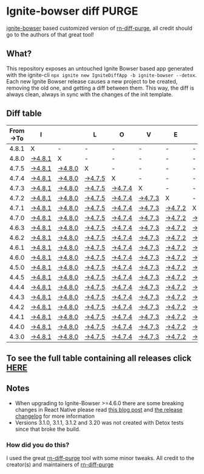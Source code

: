 # Ignite-bowser diff PURGE

[ignite-bowser](https://github.com/infinitered/ignite-bowser) based customized version of [rn-diff-purge](https://github.com/react-native-community/rn-diff-purge/), all credit should go to the authors of that great tool!

## What?

This repository exposes an untouched Ignite Bowser based app generated with the ignite-cli
`npx ignite new IgniteDiffApp -b ignite-bowser --detox`. Each new Ignite Bowser release causes a new project to be created, removing the old one, and getting a diff between them. This way, the diff is always clean, always in sync with the changes of the init template.

## Diff table

| From->To | I                                                                                                  |                                                                                                    | L                                                                                                  | O                                                                                                  | V                                                                                                  | E                                                                                                  |                                                                                                    | D                                                                                                  | I                                                                                                  | F                                                                                                  | F                                                                                                  | S                                                                                                  |                                                                                                    |                                                                                                    |                                                                                                    |                                                                                                    |                                                                                                    |                                                                                                    |                                                                                                    |     |
| -------- | -------------------------------------------------------------------------------------------------- | -------------------------------------------------------------------------------------------------- | -------------------------------------------------------------------------------------------------- | -------------------------------------------------------------------------------------------------- | -------------------------------------------------------------------------------------------------- | -------------------------------------------------------------------------------------------------- | -------------------------------------------------------------------------------------------------- | -------------------------------------------------------------------------------------------------- | -------------------------------------------------------------------------------------------------- | -------------------------------------------------------------------------------------------------- | -------------------------------------------------------------------------------------------------- | -------------------------------------------------------------------------------------------------- | -------------------------------------------------------------------------------------------------- | -------------------------------------------------------------------------------------------------- | -------------------------------------------------------------------------------------------------- | -------------------------------------------------------------------------------------------------- | -------------------------------------------------------------------------------------------------- | -------------------------------------------------------------------------------------------------- | -------------------------------------------------------------------------------------------------- | --- |
| 4.8.1    | X                                                                                                  | -                                                                                                  | -                                                                                                  | -                                                                                                  | -                                                                                                  | -                                                                                                  | -                                                                                                  | -                                                                                                  | -                                                                                                  | -                                                                                                  | -                                                                                                  | -                                                                                                  | -                                                                                                  | -                                                                                                  | -                                                                                                  | -                                                                                                  | -                                                                                                  | -                                                                                                  | -                                                                                                  | -   |
| 4.8.0    | [->4.8.1](https://github.com/nirre7/ignite-bowser-diff-purge/compare/release/4.8.0..release/4.8.1) | X                                                                                                  | -                                                                                                  | -                                                                                                  | -                                                                                                  | -                                                                                                  | -                                                                                                  | -                                                                                                  | -                                                                                                  | -                                                                                                  | -                                                                                                  | -                                                                                                  | -                                                                                                  | -                                                                                                  | -                                                                                                  | -                                                                                                  | -                                                                                                  | -                                                                                                  | -                                                                                                  | -   |
| 4.7.5    | [->4.8.1](https://github.com/nirre7/ignite-bowser-diff-purge/compare/release/4.7.5..release/4.8.1) | [->4.8.0](https://github.com/nirre7/ignite-bowser-diff-purge/compare/release/4.7.5..release/4.8.0) | X                                                                                                  | -                                                                                                  | -                                                                                                  | -                                                                                                  | -                                                                                                  | -                                                                                                  | -                                                                                                  | -                                                                                                  | -                                                                                                  | -                                                                                                  | -                                                                                                  | -                                                                                                  | -                                                                                                  | -                                                                                                  | -                                                                                                  | -                                                                                                  | -                                                                                                  | -   |
| 4.7.4    | [->4.8.1](https://github.com/nirre7/ignite-bowser-diff-purge/compare/release/4.7.4..release/4.8.1) | [->4.8.0](https://github.com/nirre7/ignite-bowser-diff-purge/compare/release/4.7.4..release/4.8.0) | [->4.7.5](https://github.com/nirre7/ignite-bowser-diff-purge/compare/release/4.7.4..release/4.7.5) | X                                                                                                  | -                                                                                                  | -                                                                                                  | -                                                                                                  | -                                                                                                  | -                                                                                                  | -                                                                                                  | -                                                                                                  | -                                                                                                  | -                                                                                                  | -                                                                                                  | -                                                                                                  | -                                                                                                  | -                                                                                                  | -                                                                                                  | -                                                                                                  | -   |
| 4.7.3    | [->4.8.1](https://github.com/nirre7/ignite-bowser-diff-purge/compare/release/4.7.3..release/4.8.1) | [->4.8.0](https://github.com/nirre7/ignite-bowser-diff-purge/compare/release/4.7.3..release/4.8.0) | [->4.7.5](https://github.com/nirre7/ignite-bowser-diff-purge/compare/release/4.7.3..release/4.7.5) | [->4.7.4](https://github.com/nirre7/ignite-bowser-diff-purge/compare/release/4.7.3..release/4.7.4) | X                                                                                                  | -                                                                                                  | -                                                                                                  | -                                                                                                  | -                                                                                                  | -                                                                                                  | -                                                                                                  | -                                                                                                  | -                                                                                                  | -                                                                                                  | -                                                                                                  | -                                                                                                  | -                                                                                                  | -                                                                                                  | -                                                                                                  | -   |
| 4.7.2    | [->4.8.1](https://github.com/nirre7/ignite-bowser-diff-purge/compare/release/4.7.2..release/4.8.1) | [->4.8.0](https://github.com/nirre7/ignite-bowser-diff-purge/compare/release/4.7.2..release/4.8.0) | [->4.7.5](https://github.com/nirre7/ignite-bowser-diff-purge/compare/release/4.7.2..release/4.7.5) | [->4.7.4](https://github.com/nirre7/ignite-bowser-diff-purge/compare/release/4.7.2..release/4.7.4) | [->4.7.3](https://github.com/nirre7/ignite-bowser-diff-purge/compare/release/4.7.2..release/4.7.3) | X                                                                                                  | -                                                                                                  | -                                                                                                  | -                                                                                                  | -                                                                                                  | -                                                                                                  | -                                                                                                  | -                                                                                                  | -                                                                                                  | -                                                                                                  | -                                                                                                  | -                                                                                                  | -                                                                                                  | -                                                                                                  | -   |
| 4.7.1    | [->4.8.1](https://github.com/nirre7/ignite-bowser-diff-purge/compare/release/4.7.1..release/4.8.1) | [->4.8.0](https://github.com/nirre7/ignite-bowser-diff-purge/compare/release/4.7.1..release/4.8.0) | [->4.7.5](https://github.com/nirre7/ignite-bowser-diff-purge/compare/release/4.7.1..release/4.7.5) | [->4.7.4](https://github.com/nirre7/ignite-bowser-diff-purge/compare/release/4.7.1..release/4.7.4) | [->4.7.3](https://github.com/nirre7/ignite-bowser-diff-purge/compare/release/4.7.1..release/4.7.3) | [->4.7.2](https://github.com/nirre7/ignite-bowser-diff-purge/compare/release/4.7.1..release/4.7.2) | X                                                                                                  | -                                                                                                  | -                                                                                                  | -                                                                                                  | -                                                                                                  | -                                                                                                  | -                                                                                                  | -                                                                                                  | -                                                                                                  | -                                                                                                  | -                                                                                                  | -                                                                                                  | -                                                                                                  | -   |
| 4.7.0    | [->4.8.1](https://github.com/nirre7/ignite-bowser-diff-purge/compare/release/4.7.0..release/4.8.1) | [->4.8.0](https://github.com/nirre7/ignite-bowser-diff-purge/compare/release/4.7.0..release/4.8.0) | [->4.7.5](https://github.com/nirre7/ignite-bowser-diff-purge/compare/release/4.7.0..release/4.7.5) | [->4.7.4](https://github.com/nirre7/ignite-bowser-diff-purge/compare/release/4.7.0..release/4.7.4) | [->4.7.3](https://github.com/nirre7/ignite-bowser-diff-purge/compare/release/4.7.0..release/4.7.3) | [->4.7.2](https://github.com/nirre7/ignite-bowser-diff-purge/compare/release/4.7.0..release/4.7.2) | [->4.7.1](https://github.com/nirre7/ignite-bowser-diff-purge/compare/release/4.7.0..release/4.7.1) | X                                                                                                  | -                                                                                                  | -                                                                                                  | -                                                                                                  | -                                                                                                  | -                                                                                                  | -                                                                                                  | -                                                                                                  | -                                                                                                  | -                                                                                                  | -                                                                                                  | -                                                                                                  | -   |
| 4.6.3    | [->4.8.1](https://github.com/nirre7/ignite-bowser-diff-purge/compare/release/4.6.3..release/4.8.1) | [->4.8.0](https://github.com/nirre7/ignite-bowser-diff-purge/compare/release/4.6.3..release/4.8.0) | [->4.7.5](https://github.com/nirre7/ignite-bowser-diff-purge/compare/release/4.6.3..release/4.7.5) | [->4.7.4](https://github.com/nirre7/ignite-bowser-diff-purge/compare/release/4.6.3..release/4.7.4) | [->4.7.3](https://github.com/nirre7/ignite-bowser-diff-purge/compare/release/4.6.3..release/4.7.3) | [->4.7.2](https://github.com/nirre7/ignite-bowser-diff-purge/compare/release/4.6.3..release/4.7.2) | [->4.7.1](https://github.com/nirre7/ignite-bowser-diff-purge/compare/release/4.6.3..release/4.7.1) | [->4.7.0](https://github.com/nirre7/ignite-bowser-diff-purge/compare/release/4.6.3..release/4.7.0) | X                                                                                                  | -                                                                                                  | -                                                                                                  | -                                                                                                  | -                                                                                                  | -                                                                                                  | -                                                                                                  | -                                                                                                  | -                                                                                                  | -                                                                                                  | -                                                                                                  | -   |
| 4.6.2    | [->4.8.1](https://github.com/nirre7/ignite-bowser-diff-purge/compare/release/4.6.2..release/4.8.1) | [->4.8.0](https://github.com/nirre7/ignite-bowser-diff-purge/compare/release/4.6.2..release/4.8.0) | [->4.7.5](https://github.com/nirre7/ignite-bowser-diff-purge/compare/release/4.6.2..release/4.7.5) | [->4.7.4](https://github.com/nirre7/ignite-bowser-diff-purge/compare/release/4.6.2..release/4.7.4) | [->4.7.3](https://github.com/nirre7/ignite-bowser-diff-purge/compare/release/4.6.2..release/4.7.3) | [->4.7.2](https://github.com/nirre7/ignite-bowser-diff-purge/compare/release/4.6.2..release/4.7.2) | [->4.7.1](https://github.com/nirre7/ignite-bowser-diff-purge/compare/release/4.6.2..release/4.7.1) | [->4.7.0](https://github.com/nirre7/ignite-bowser-diff-purge/compare/release/4.6.2..release/4.7.0) | [->4.6.3](https://github.com/nirre7/ignite-bowser-diff-purge/compare/release/4.6.2..release/4.6.3) | X                                                                                                  | -                                                                                                  | -                                                                                                  | -                                                                                                  | -                                                                                                  | -                                                                                                  | -                                                                                                  | -                                                                                                  | -                                                                                                  | -                                                                                                  | -   |
| 4.6.1    | [->4.8.1](https://github.com/nirre7/ignite-bowser-diff-purge/compare/release/4.6.1..release/4.8.1) | [->4.8.0](https://github.com/nirre7/ignite-bowser-diff-purge/compare/release/4.6.1..release/4.8.0) | [->4.7.5](https://github.com/nirre7/ignite-bowser-diff-purge/compare/release/4.6.1..release/4.7.5) | [->4.7.4](https://github.com/nirre7/ignite-bowser-diff-purge/compare/release/4.6.1..release/4.7.4) | [->4.7.3](https://github.com/nirre7/ignite-bowser-diff-purge/compare/release/4.6.1..release/4.7.3) | [->4.7.2](https://github.com/nirre7/ignite-bowser-diff-purge/compare/release/4.6.1..release/4.7.2) | [->4.7.1](https://github.com/nirre7/ignite-bowser-diff-purge/compare/release/4.6.1..release/4.7.1) | [->4.7.0](https://github.com/nirre7/ignite-bowser-diff-purge/compare/release/4.6.1..release/4.7.0) | [->4.6.3](https://github.com/nirre7/ignite-bowser-diff-purge/compare/release/4.6.1..release/4.6.3) | [->4.6.2](https://github.com/nirre7/ignite-bowser-diff-purge/compare/release/4.6.1..release/4.6.2) | X                                                                                                  | -                                                                                                  | -                                                                                                  | -                                                                                                  | -                                                                                                  | -                                                                                                  | -                                                                                                  | -                                                                                                  | -                                                                                                  | -   |
| 4.6.0    | [->4.8.1](https://github.com/nirre7/ignite-bowser-diff-purge/compare/release/4.6.0..release/4.8.1) | [->4.8.0](https://github.com/nirre7/ignite-bowser-diff-purge/compare/release/4.6.0..release/4.8.0) | [->4.7.5](https://github.com/nirre7/ignite-bowser-diff-purge/compare/release/4.6.0..release/4.7.5) | [->4.7.4](https://github.com/nirre7/ignite-bowser-diff-purge/compare/release/4.6.0..release/4.7.4) | [->4.7.3](https://github.com/nirre7/ignite-bowser-diff-purge/compare/release/4.6.0..release/4.7.3) | [->4.7.2](https://github.com/nirre7/ignite-bowser-diff-purge/compare/release/4.6.0..release/4.7.2) | [->4.7.1](https://github.com/nirre7/ignite-bowser-diff-purge/compare/release/4.6.0..release/4.7.1) | [->4.7.0](https://github.com/nirre7/ignite-bowser-diff-purge/compare/release/4.6.0..release/4.7.0) | [->4.6.3](https://github.com/nirre7/ignite-bowser-diff-purge/compare/release/4.6.0..release/4.6.3) | [->4.6.2](https://github.com/nirre7/ignite-bowser-diff-purge/compare/release/4.6.0..release/4.6.2) | [->4.6.1](https://github.com/nirre7/ignite-bowser-diff-purge/compare/release/4.6.0..release/4.6.1) | X                                                                                                  | -                                                                                                  | -                                                                                                  | -                                                                                                  | -                                                                                                  | -                                                                                                  | -                                                                                                  | -                                                                                                  | -   |
| 4.5.0    | [->4.8.1](https://github.com/nirre7/ignite-bowser-diff-purge/compare/release/4.5.0..release/4.8.1) | [->4.8.0](https://github.com/nirre7/ignite-bowser-diff-purge/compare/release/4.5.0..release/4.8.0) | [->4.7.5](https://github.com/nirre7/ignite-bowser-diff-purge/compare/release/4.5.0..release/4.7.5) | [->4.7.4](https://github.com/nirre7/ignite-bowser-diff-purge/compare/release/4.5.0..release/4.7.4) | [->4.7.3](https://github.com/nirre7/ignite-bowser-diff-purge/compare/release/4.5.0..release/4.7.3) | [->4.7.2](https://github.com/nirre7/ignite-bowser-diff-purge/compare/release/4.5.0..release/4.7.2) | [->4.7.1](https://github.com/nirre7/ignite-bowser-diff-purge/compare/release/4.5.0..release/4.7.1) | [->4.7.0](https://github.com/nirre7/ignite-bowser-diff-purge/compare/release/4.5.0..release/4.7.0) | [->4.6.3](https://github.com/nirre7/ignite-bowser-diff-purge/compare/release/4.5.0..release/4.6.3) | [->4.6.2](https://github.com/nirre7/ignite-bowser-diff-purge/compare/release/4.5.0..release/4.6.2) | [->4.6.1](https://github.com/nirre7/ignite-bowser-diff-purge/compare/release/4.5.0..release/4.6.1) | [->4.6.0](https://github.com/nirre7/ignite-bowser-diff-purge/compare/release/4.5.0..release/4.6.0) | X                                                                                                  | -                                                                                                  | -                                                                                                  | -                                                                                                  | -                                                                                                  | -                                                                                                  | -                                                                                                  | -   |
| 4.4.5    | [->4.8.1](https://github.com/nirre7/ignite-bowser-diff-purge/compare/release/4.4.5..release/4.8.1) | [->4.8.0](https://github.com/nirre7/ignite-bowser-diff-purge/compare/release/4.4.5..release/4.8.0) | [->4.7.5](https://github.com/nirre7/ignite-bowser-diff-purge/compare/release/4.4.5..release/4.7.5) | [->4.7.4](https://github.com/nirre7/ignite-bowser-diff-purge/compare/release/4.4.5..release/4.7.4) | [->4.7.3](https://github.com/nirre7/ignite-bowser-diff-purge/compare/release/4.4.5..release/4.7.3) | [->4.7.2](https://github.com/nirre7/ignite-bowser-diff-purge/compare/release/4.4.5..release/4.7.2) | [->4.7.1](https://github.com/nirre7/ignite-bowser-diff-purge/compare/release/4.4.5..release/4.7.1) | [->4.7.0](https://github.com/nirre7/ignite-bowser-diff-purge/compare/release/4.4.5..release/4.7.0) | [->4.6.3](https://github.com/nirre7/ignite-bowser-diff-purge/compare/release/4.4.5..release/4.6.3) | [->4.6.2](https://github.com/nirre7/ignite-bowser-diff-purge/compare/release/4.4.5..release/4.6.2) | [->4.6.1](https://github.com/nirre7/ignite-bowser-diff-purge/compare/release/4.4.5..release/4.6.1) | [->4.6.0](https://github.com/nirre7/ignite-bowser-diff-purge/compare/release/4.4.5..release/4.6.0) | [->4.5.0](https://github.com/nirre7/ignite-bowser-diff-purge/compare/release/4.4.5..release/4.5.0) | X                                                                                                  | -                                                                                                  | -                                                                                                  | -                                                                                                  | -                                                                                                  | -                                                                                                  | -   |
| 4.4.4    | [->4.8.1](https://github.com/nirre7/ignite-bowser-diff-purge/compare/release/4.4.4..release/4.8.1) | [->4.8.0](https://github.com/nirre7/ignite-bowser-diff-purge/compare/release/4.4.4..release/4.8.0) | [->4.7.5](https://github.com/nirre7/ignite-bowser-diff-purge/compare/release/4.4.4..release/4.7.5) | [->4.7.4](https://github.com/nirre7/ignite-bowser-diff-purge/compare/release/4.4.4..release/4.7.4) | [->4.7.3](https://github.com/nirre7/ignite-bowser-diff-purge/compare/release/4.4.4..release/4.7.3) | [->4.7.2](https://github.com/nirre7/ignite-bowser-diff-purge/compare/release/4.4.4..release/4.7.2) | [->4.7.1](https://github.com/nirre7/ignite-bowser-diff-purge/compare/release/4.4.4..release/4.7.1) | [->4.7.0](https://github.com/nirre7/ignite-bowser-diff-purge/compare/release/4.4.4..release/4.7.0) | [->4.6.3](https://github.com/nirre7/ignite-bowser-diff-purge/compare/release/4.4.4..release/4.6.3) | [->4.6.2](https://github.com/nirre7/ignite-bowser-diff-purge/compare/release/4.4.4..release/4.6.2) | [->4.6.1](https://github.com/nirre7/ignite-bowser-diff-purge/compare/release/4.4.4..release/4.6.1) | [->4.6.0](https://github.com/nirre7/ignite-bowser-diff-purge/compare/release/4.4.4..release/4.6.0) | [->4.5.0](https://github.com/nirre7/ignite-bowser-diff-purge/compare/release/4.4.4..release/4.5.0) | [->4.4.5](https://github.com/nirre7/ignite-bowser-diff-purge/compare/release/4.4.4..release/4.4.5) | X                                                                                                  | -                                                                                                  | -                                                                                                  | -                                                                                                  | -                                                                                                  | -   |
| 4.4.3    | [->4.8.1](https://github.com/nirre7/ignite-bowser-diff-purge/compare/release/4.4.3..release/4.8.1) | [->4.8.0](https://github.com/nirre7/ignite-bowser-diff-purge/compare/release/4.4.3..release/4.8.0) | [->4.7.5](https://github.com/nirre7/ignite-bowser-diff-purge/compare/release/4.4.3..release/4.7.5) | [->4.7.4](https://github.com/nirre7/ignite-bowser-diff-purge/compare/release/4.4.3..release/4.7.4) | [->4.7.3](https://github.com/nirre7/ignite-bowser-diff-purge/compare/release/4.4.3..release/4.7.3) | [->4.7.2](https://github.com/nirre7/ignite-bowser-diff-purge/compare/release/4.4.3..release/4.7.2) | [->4.7.1](https://github.com/nirre7/ignite-bowser-diff-purge/compare/release/4.4.3..release/4.7.1) | [->4.7.0](https://github.com/nirre7/ignite-bowser-diff-purge/compare/release/4.4.3..release/4.7.0) | [->4.6.3](https://github.com/nirre7/ignite-bowser-diff-purge/compare/release/4.4.3..release/4.6.3) | [->4.6.2](https://github.com/nirre7/ignite-bowser-diff-purge/compare/release/4.4.3..release/4.6.2) | [->4.6.1](https://github.com/nirre7/ignite-bowser-diff-purge/compare/release/4.4.3..release/4.6.1) | [->4.6.0](https://github.com/nirre7/ignite-bowser-diff-purge/compare/release/4.4.3..release/4.6.0) | [->4.5.0](https://github.com/nirre7/ignite-bowser-diff-purge/compare/release/4.4.3..release/4.5.0) | [->4.4.5](https://github.com/nirre7/ignite-bowser-diff-purge/compare/release/4.4.3..release/4.4.5) | [->4.4.4](https://github.com/nirre7/ignite-bowser-diff-purge/compare/release/4.4.3..release/4.4.4) | X                                                                                                  | -                                                                                                  | -                                                                                                  | -                                                                                                  | -   |
| 4.4.2    | [->4.8.1](https://github.com/nirre7/ignite-bowser-diff-purge/compare/release/4.4.2..release/4.8.1) | [->4.8.0](https://github.com/nirre7/ignite-bowser-diff-purge/compare/release/4.4.2..release/4.8.0) | [->4.7.5](https://github.com/nirre7/ignite-bowser-diff-purge/compare/release/4.4.2..release/4.7.5) | [->4.7.4](https://github.com/nirre7/ignite-bowser-diff-purge/compare/release/4.4.2..release/4.7.4) | [->4.7.3](https://github.com/nirre7/ignite-bowser-diff-purge/compare/release/4.4.2..release/4.7.3) | [->4.7.2](https://github.com/nirre7/ignite-bowser-diff-purge/compare/release/4.4.2..release/4.7.2) | [->4.7.1](https://github.com/nirre7/ignite-bowser-diff-purge/compare/release/4.4.2..release/4.7.1) | [->4.7.0](https://github.com/nirre7/ignite-bowser-diff-purge/compare/release/4.4.2..release/4.7.0) | [->4.6.3](https://github.com/nirre7/ignite-bowser-diff-purge/compare/release/4.4.2..release/4.6.3) | [->4.6.2](https://github.com/nirre7/ignite-bowser-diff-purge/compare/release/4.4.2..release/4.6.2) | [->4.6.1](https://github.com/nirre7/ignite-bowser-diff-purge/compare/release/4.4.2..release/4.6.1) | [->4.6.0](https://github.com/nirre7/ignite-bowser-diff-purge/compare/release/4.4.2..release/4.6.0) | [->4.5.0](https://github.com/nirre7/ignite-bowser-diff-purge/compare/release/4.4.2..release/4.5.0) | [->4.4.5](https://github.com/nirre7/ignite-bowser-diff-purge/compare/release/4.4.2..release/4.4.5) | [->4.4.4](https://github.com/nirre7/ignite-bowser-diff-purge/compare/release/4.4.2..release/4.4.4) | [->4.4.3](https://github.com/nirre7/ignite-bowser-diff-purge/compare/release/4.4.2..release/4.4.3) | X                                                                                                  | -                                                                                                  | -                                                                                                  | -   |
| 4.4.1    | [->4.8.1](https://github.com/nirre7/ignite-bowser-diff-purge/compare/release/4.4.1..release/4.8.1) | [->4.8.0](https://github.com/nirre7/ignite-bowser-diff-purge/compare/release/4.4.1..release/4.8.0) | [->4.7.5](https://github.com/nirre7/ignite-bowser-diff-purge/compare/release/4.4.1..release/4.7.5) | [->4.7.4](https://github.com/nirre7/ignite-bowser-diff-purge/compare/release/4.4.1..release/4.7.4) | [->4.7.3](https://github.com/nirre7/ignite-bowser-diff-purge/compare/release/4.4.1..release/4.7.3) | [->4.7.2](https://github.com/nirre7/ignite-bowser-diff-purge/compare/release/4.4.1..release/4.7.2) | [->4.7.1](https://github.com/nirre7/ignite-bowser-diff-purge/compare/release/4.4.1..release/4.7.1) | [->4.7.0](https://github.com/nirre7/ignite-bowser-diff-purge/compare/release/4.4.1..release/4.7.0) | [->4.6.3](https://github.com/nirre7/ignite-bowser-diff-purge/compare/release/4.4.1..release/4.6.3) | [->4.6.2](https://github.com/nirre7/ignite-bowser-diff-purge/compare/release/4.4.1..release/4.6.2) | [->4.6.1](https://github.com/nirre7/ignite-bowser-diff-purge/compare/release/4.4.1..release/4.6.1) | [->4.6.0](https://github.com/nirre7/ignite-bowser-diff-purge/compare/release/4.4.1..release/4.6.0) | [->4.5.0](https://github.com/nirre7/ignite-bowser-diff-purge/compare/release/4.4.1..release/4.5.0) | [->4.4.5](https://github.com/nirre7/ignite-bowser-diff-purge/compare/release/4.4.1..release/4.4.5) | [->4.4.4](https://github.com/nirre7/ignite-bowser-diff-purge/compare/release/4.4.1..release/4.4.4) | [->4.4.3](https://github.com/nirre7/ignite-bowser-diff-purge/compare/release/4.4.1..release/4.4.3) | [->4.4.2](https://github.com/nirre7/ignite-bowser-diff-purge/compare/release/4.4.1..release/4.4.2) | X                                                                                                  | -                                                                                                  | -   |
| 4.4.0    | [->4.8.1](https://github.com/nirre7/ignite-bowser-diff-purge/compare/release/4.4.0..release/4.8.1) | [->4.8.0](https://github.com/nirre7/ignite-bowser-diff-purge/compare/release/4.4.0..release/4.8.0) | [->4.7.5](https://github.com/nirre7/ignite-bowser-diff-purge/compare/release/4.4.0..release/4.7.5) | [->4.7.4](https://github.com/nirre7/ignite-bowser-diff-purge/compare/release/4.4.0..release/4.7.4) | [->4.7.3](https://github.com/nirre7/ignite-bowser-diff-purge/compare/release/4.4.0..release/4.7.3) | [->4.7.2](https://github.com/nirre7/ignite-bowser-diff-purge/compare/release/4.4.0..release/4.7.2) | [->4.7.1](https://github.com/nirre7/ignite-bowser-diff-purge/compare/release/4.4.0..release/4.7.1) | [->4.7.0](https://github.com/nirre7/ignite-bowser-diff-purge/compare/release/4.4.0..release/4.7.0) | [->4.6.3](https://github.com/nirre7/ignite-bowser-diff-purge/compare/release/4.4.0..release/4.6.3) | [->4.6.2](https://github.com/nirre7/ignite-bowser-diff-purge/compare/release/4.4.0..release/4.6.2) | [->4.6.1](https://github.com/nirre7/ignite-bowser-diff-purge/compare/release/4.4.0..release/4.6.1) | [->4.6.0](https://github.com/nirre7/ignite-bowser-diff-purge/compare/release/4.4.0..release/4.6.0) | [->4.5.0](https://github.com/nirre7/ignite-bowser-diff-purge/compare/release/4.4.0..release/4.5.0) | [->4.4.5](https://github.com/nirre7/ignite-bowser-diff-purge/compare/release/4.4.0..release/4.4.5) | [->4.4.4](https://github.com/nirre7/ignite-bowser-diff-purge/compare/release/4.4.0..release/4.4.4) | [->4.4.3](https://github.com/nirre7/ignite-bowser-diff-purge/compare/release/4.4.0..release/4.4.3) | [->4.4.2](https://github.com/nirre7/ignite-bowser-diff-purge/compare/release/4.4.0..release/4.4.2) | [->4.4.1](https://github.com/nirre7/ignite-bowser-diff-purge/compare/release/4.4.0..release/4.4.1) | X                                                                                                  | -   |
| 4.3.0    | [->4.8.1](https://github.com/nirre7/ignite-bowser-diff-purge/compare/release/4.3.0..release/4.8.1) | [->4.8.0](https://github.com/nirre7/ignite-bowser-diff-purge/compare/release/4.3.0..release/4.8.0) | [->4.7.5](https://github.com/nirre7/ignite-bowser-diff-purge/compare/release/4.3.0..release/4.7.5) | [->4.7.4](https://github.com/nirre7/ignite-bowser-diff-purge/compare/release/4.3.0..release/4.7.4) | [->4.7.3](https://github.com/nirre7/ignite-bowser-diff-purge/compare/release/4.3.0..release/4.7.3) | [->4.7.2](https://github.com/nirre7/ignite-bowser-diff-purge/compare/release/4.3.0..release/4.7.2) | [->4.7.1](https://github.com/nirre7/ignite-bowser-diff-purge/compare/release/4.3.0..release/4.7.1) | [->4.7.0](https://github.com/nirre7/ignite-bowser-diff-purge/compare/release/4.3.0..release/4.7.0) | [->4.6.3](https://github.com/nirre7/ignite-bowser-diff-purge/compare/release/4.3.0..release/4.6.3) | [->4.6.2](https://github.com/nirre7/ignite-bowser-diff-purge/compare/release/4.3.0..release/4.6.2) | [->4.6.1](https://github.com/nirre7/ignite-bowser-diff-purge/compare/release/4.3.0..release/4.6.1) | [->4.6.0](https://github.com/nirre7/ignite-bowser-diff-purge/compare/release/4.3.0..release/4.6.0) | [->4.5.0](https://github.com/nirre7/ignite-bowser-diff-purge/compare/release/4.3.0..release/4.5.0) | [->4.4.5](https://github.com/nirre7/ignite-bowser-diff-purge/compare/release/4.3.0..release/4.4.5) | [->4.4.4](https://github.com/nirre7/ignite-bowser-diff-purge/compare/release/4.3.0..release/4.4.4) | [->4.4.3](https://github.com/nirre7/ignite-bowser-diff-purge/compare/release/4.3.0..release/4.4.3) | [->4.4.2](https://github.com/nirre7/ignite-bowser-diff-purge/compare/release/4.3.0..release/4.4.2) | [->4.4.1](https://github.com/nirre7/ignite-bowser-diff-purge/compare/release/4.3.0..release/4.4.1) | [->4.4.0](https://github.com/nirre7/ignite-bowser-diff-purge/compare/release/4.3.0..release/4.4.0) | X   |

## To see the full table containing all releases click [HERE](https://nirre7.github.io/ignite-bowser-diff-purge/)

## Notes

- When upgrading to Ignite-Bowser >=4.6.0 there are some breaking changes in React Native please read [this blog post](https://facebook.github.io/react-native/blog/2019/07/03/version-60) and [the release changelog](https://github.com/react-native-community/releases/blob/master/CHANGELOG.md#060) for more information
- Versions 3.1.0, 3.1.1, 3.1.2 and 3.20 was not created with Detox tests since that broke the build.

### How did you do this?

I used the great [rn-diff-purge](https://github.com/react-native-community/rn-diff-purge/) tool with some minor tweaks. 
All credit to the creator(s) and maintainers of [rn-diff-purge](https://github.com/react-native-community/rn-diff-purge/)

